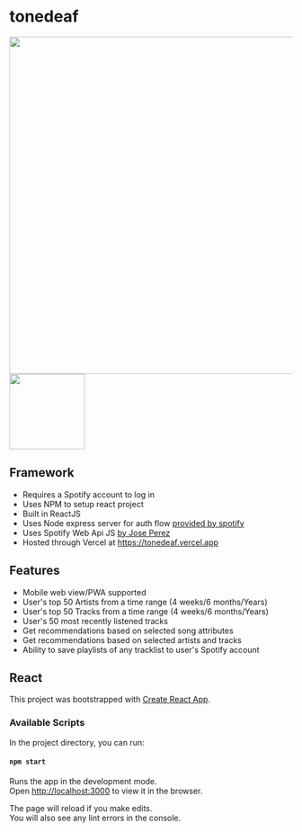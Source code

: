 # tonedeaf

<img src="https://user-images.githubusercontent.com/63682846/92837765-d3a80480-f392-11ea-9a0f-40b566310716.png" width=600/>
<img src="https://user-images.githubusercontent.com/63682846/92837997-19fd6380-f393-11ea-80b8-5bc16386814f.png" width=134/>

## Framework
- Requires a Spotify account to log in
- Uses NPM to setup react project
- Built in ReactJS
- Uses Node express server for auth flow [provided by spotify](https://developer.spotify.com/documentation/web-api/quick-start/)
- Uses Spotify Web Api JS [by Jose Perez](https://github.com/JMPerez/spotify-web-api-js/)
- Hosted through Vercel at https://tonedeaf.vercel.app

## Features
- Mobile web view/PWA supported
- User's top 50 Artists from a time range (4 weeks/6 months/Years)
- User's top 50 Tracks from a time range (4 weeks/6 months/Years)
- User's 50 most recently listened tracks
- Get recommendations based on selected song attributes
- Get recommendations based on selected artists and tracks
- Ability to save playlists of any tracklist to user's Spotify account



## React

This project was bootstrapped with [Create React App](https://github.com/facebook/create-react-app).

### Available Scripts

In the project directory, you can run:

#### `npm start`

Runs the app in the development mode.<br />
Open [http://localhost:3000](http://localhost:3000) to view it in the browser.

The page will reload if you make edits.<br />
You will also see any lint errors in the console.